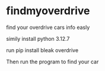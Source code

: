 # findmyoverdrive
find your overdrive cars info easly

simily install python 3.12.7

run 
<bold> pip install bleak overdrive </bold>

Then run the program to find your car

